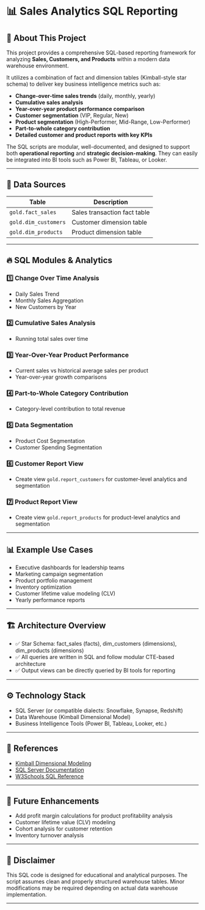 
# 📊 Sales Analytics SQL Reporting

## 📖 About This Project

This project provides a comprehensive SQL-based reporting framework for analyzing **Sales, Customers, and Products** within a modern data warehouse environment. 

It utilizes a combination of fact and dimension tables (Kimball-style star schema) to deliver key business intelligence metrics such as:

- **Change-over-time sales trends** (daily, monthly, yearly)
- **Cumulative sales analysis**
- **Year-over-year product performance comparison**
- **Customer segmentation** (VIP, Regular, New)
- **Product segmentation** (High-Performer, Mid-Range, Low-Performer)
- **Part-to-whole category contribution**
- **Detailed customer and product reports with key KPIs**

The SQL scripts are modular, well-documented, and designed to support both **operational reporting** and **strategic decision-making**. They can easily be integrated into BI tools such as Power BI, Tableau, or Looker.

---

## 📂 Data Sources

| Table | Description |
|-------|-------------|
| `gold.fact_sales` | Sales transaction fact table |
| `gold.dim_customers` | Customer dimension table |
| `gold.dim_products` | Product dimension table |

---

## 🔥 SQL Modules & Analytics

### 1️⃣ Change Over Time Analysis

- Daily Sales Trend
- Monthly Sales Aggregation
- New Customers by Year

### 2️⃣ Cumulative Sales Analysis

- Running total sales over time

### 3️⃣ Year-Over-Year Product Performance

- Current sales vs historical average sales per product
- Year-over-year growth comparisons

### 4️⃣ Part-to-Whole Category Contribution

- Category-level contribution to total revenue

### 5️⃣ Data Segmentation

- Product Cost Segmentation
- Customer Spending Segmentation

### 6️⃣ Customer Report View

- Create view `gold.report_customers` for customer-level analytics and segmentation

### 7️⃣ Product Report View

- Create view `gold.report_products` for product-level analytics and segmentation

---

## 📊 Example Use Cases

- Executive dashboards for leadership teams
- Marketing campaign segmentation
- Product portfolio management
- Inventory optimization
- Customer lifetime value modeling (CLV)
- Yearly performance reports

---

## 🏗 Architecture Overview

- ✅ Star Schema: fact_sales (facts), dim_customers (dimensions), dim_products (dimensions)
- ✅ All queries are written in SQL and follow modular CTE-based architecture
- ✅ Output views can be directly queried by BI tools for reporting

---

## ⚙ Technology Stack

- SQL Server (or compatible dialects: Snowflake, Synapse, Redshift)
- Data Warehouse (Kimball Dimensional Model)
- Business Intelligence Tools (Power BI, Tableau, Looker, etc.)

---

## 📝 References

- [Kimball Dimensional Modeling](https://www.kimballgroup.com/)
- [SQL Server Documentation](https://learn.microsoft.com/en-us/sql/t-sql/)
- [W3Schools SQL Reference](https://www.w3schools.com/sql/)

---

## 🚀 Future Enhancements

- Add profit margin calculations for product profitability analysis
- Customer lifetime value (CLV) modeling
- Cohort analysis for customer retention
- Inventory turnover analysis

---

## 📌 Disclaimer

This SQL code is designed for educational and analytical purposes. The script assumes clean and properly structured warehouse tables. Minor modifications may be required depending on actual data warehouse implementation.

---
